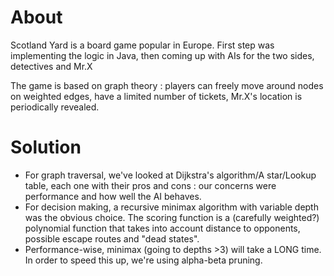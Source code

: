 # About
Scotland Yard is a board game popular in Europe. First step was implementing the logic in Java, then coming up with AIs for the two sides, detectives and Mr.X

The game is based on graph theory : players can freely move around nodes on weighted edges, have a limited number of tickets, Mr.X's location is periodically revealed.

# Solution
- For graph traversal, we've looked at Dijkstra's algorithm/A star/Lookup table, each one with their pros and cons : our concerns were performance and how well the AI behaves.
- For decision making, a recursive minimax algorithm with variable depth was the obvious choice. The scoring function is a (carefully weighted?) polynomial function that takes into account distance to opponents, possible escape routes and "dead states". 
- Performance-wise, minimax (going to depths >3) will take a LONG time. In order to speed this up, we're using alpha-beta pruning.
